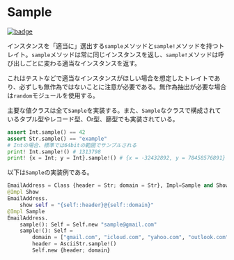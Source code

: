 # Sample

[![badge](https://img.shields.io/endpoint.svg?url=https%3A%2F%2Fgezf7g7pd5.execute-api.ap-northeast-1.amazonaws.com%2Fdefault%2Fsource_up_to_date%3Fowner%3Derg-lang%26repos%3Derg%26ref%3Dmain%26path%3Ddoc/EN/API/types/traits/Sample.md%26commit_hash%3D44d7784aac3550ba97c8a1eaf20b9264b13d4134)](https://gezf7g7pd5.execute-api.ap-northeast-1.amazonaws.com/default/source_up_to_date?owner=erg-lang&repos=erg&ref=main&path=doc/EN/API/types/traits/Sample.md&commit_hash=44d7784aac3550ba97c8a1eaf20b9264b13d4134)

インスタンスを「適当に」選出する`sample`メソッドと`sample!`メソッドを持つトレイト。`sample`メソッドは常に同じインスタンスを返し、`sample!`メソッドは呼び出しごとに変わる適当なインスタンスを返す。

これはテストなどで適当なインスタンスがほしい場合を想定したトレイトであり、必ずしも無作為ではないことに注意が必要である。無作為抽出が必要な場合は`random`モジュールを使用する。

主要な値クラスは全て`Sample`を実装する。また、`Sample`なクラスで構成されているタプル型やレコード型、Or型、篩型でも実装されている。

```python
assert Int.sample() == 42
assert Str.sample() == "example"
# Intの場合、標準では64bitの範囲でサンプルされる
print! Int.sample!() # 1313798
print! {x = Int; y = Int}.sample!() # {x = -32432892, y = 78458576891}
```

以下は`Sample`の実装例である。

```python
EmailAddress = Class {header = Str; domain = Str}, Impl=Sample and Show
@Impl Show
EmailAddress.
    show self = "{self::header}@{self::domain}"
@Impl Sample
EmailAddress.
    sample(): Self = Self.new "sample@gmail.com"
    sample!(): Self =
        domain = ["gmail.com", "icloud.com", "yahoo.com", "outlook.com", ...].sample!()
        header = AsciiStr.sample!()
        Self.new {header; domain}
```
